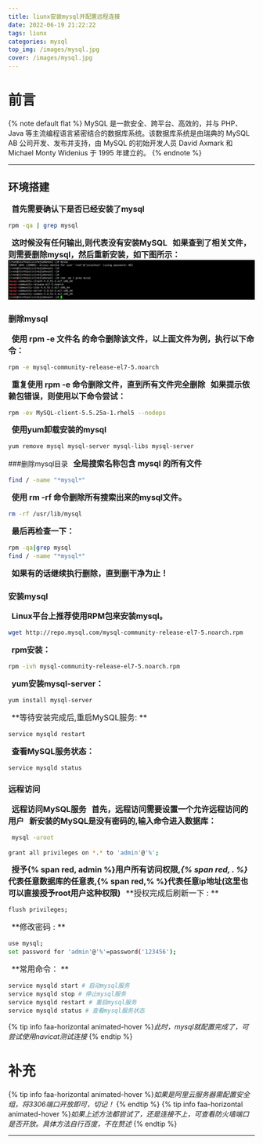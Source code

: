 ```yaml
---
title: liunx安装mysql并配置远程连接
date: 2022-06-19 21:22:22
tags: liunx
categories: mysql
top_img: /images/mysql.jpg
cover: /images/mysql.jpg
---
```



# 前言
{% note default flat %}
MySQL 是一款安全、跨平台、高效的，并与 PHP、Java 等主流编程语言紧密结合的数据库系统。该数据库系统是由瑞典的 MySQL AB 公司开发、发布并支持，由 MySQL 的初始开发人员 David Axmark 和 Michael Monty Widenius 于 1995 年建立的。
{% endnote %}
***
## 环境搭建
&ensp;<font size=3>**首先需要确认下是否已经安装了mysql**</font>
 ```bash
rpm -qa | grep mysql
```
&ensp;<font size=3>**这时候没有任何输出,则代表没有安装MySQL**</font>
&ensp;<font size=3>**如果查到了相关文件，则需要删除mysql，然后重新安装，如下图所示：**</font>
 <img src="/images/mysql_jpg1.jpg" />
### 删除mysql
&ensp;<font size=3>**使用 rpm -e 文件名 的命令删除该文件，以上面文件为例，执行以下命令：**</font>
 ```bash
 rpm -e mysql-community-release-el7-5.noarch
 ```
&ensp;<font size=3>**重复使用 rpm -e 命令删除文件，直到所有文件完全删除**</font>
&ensp;<font size=3>**如果提示依赖包错误，则使用以下命令尝试：**</font>
 ```bash
 rpm -ev MySQL-client-5.5.25a-1.rhel5 --nodeps
 ```
&ensp;<font size=3>**使用yum卸载安装的mysql**</font>
 ```bash
 yum remove mysql mysql-server mysql-libs mysql-server
 ```
###删除mysql目录
&ensp;<font size=3>**全局搜索名称包含 mysql 的所有文件**</font>
 ```bash
 find / -name "*mysql*"
 ```
&ensp;<font size=3>**使用 rm -rf 命令删除所有搜索出来的mysql文件。**</font>
 ```bash
 rm -rf /usr/lib/mysql
 ```
&ensp;<font size=3>**最后再检查一下：**</font>
 ```bash
 rpm -qa|grep mysql
 find / -name "*mysql*"
 ```
&ensp;<font size=3>**如果有的话继续执行删除，直到删干净为止！**</font>
### 安装mysql
&ensp;<font size=3>**Linux平台上推荐使用RPM包来安装mysql。**</font>
 ```bash
 wget http://repo.mysql.com/mysql-community-release-el7-5.noarch.rpm
 ```
&ensp;<font size=3>**rpm安装：**</font>
 ```bash
 rpm -ivh mysql-community-release-el7-5.noarch.rpm
 ```
&ensp;<font size=3>**yum安装mysql-server：**</font>
 ```bash
 yum install mysql-server
 ```
&ensp;<font size=3>**等待安装完成后,重启MySQL服务: **</font>
 ```bash
 service mysqld restart
 ```
&ensp;<font size=3>**查看MySQL服务状态：**</font>
 ```bash
 service mysqld status
 ```
### 远程访问
&ensp;<font size=3>**远程访问MySQL服务**</font>
&ensp;<font size=3>**首先，远程访问需要设置一个允许远程访问的用户**</font>
&ensp;<font size=3>**新安装的MySQL是没有密码的,输入命令进入数据库：**</font>
 ```bash
  mysql -uroot
 ```

 ```bash
 grant all privileges on *.* to 'admin'@'%';
 ```
&ensp;<font size=3>**授予{% span red, admin %}用户所有访问权限,*{% span red, . %}* 代表任意数据库的任意表,{% span red,% %}代表任意ip地址(这里也可以直接授予root用户这种权限)**</font>
&ensp;<font size=3>**授权完成后刷新一下 : **</font>
 ```bash
 flush privileges;
 ```
&ensp;<font size=3>**修改密码 : **</font>
```bash
use mysql;
set password for 'admin'@'%'=password('123456');
```
&ensp;<font size=3>**常用命令： **</font>
```bash
service mysqld start # 启动mysql服务
service mysqld stop # 停止mysql服务
service mysqld restart # 重启mysql服务
service mysqld status # 查看mysql服务状态
```

{% tip info faa-horizontal animated-hover %}*此时，mysql就配置完成了，可尝试使用navicat测试连接* {% endtip %}

# 补充

{% tip info faa-horizontal animated-hover %}*如果是阿里云服务器需配置安全组，将3306端口开放即可，切记！* {% endtip %}
{% tip info faa-horizontal animated-hover %}*如果上述方法都尝试了，还是连接不上，可查看防火墙端口是否开放。具体方法自行百度，不在赘述* {% endtip %}

---
